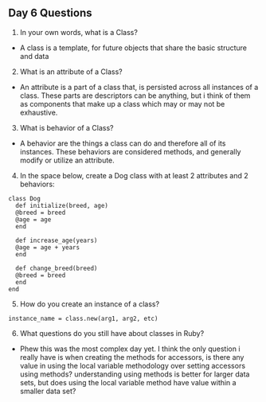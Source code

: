 ## Day 6 Questions

1. In your own words, what is a Class?

* A class is a template, for future objects that share the basic structure and data

2. What is an attribute of a Class?

* An attribute is a part of a class that, is persisted across all instances of a class. These parts are descriptors can be anything, but i think of them as components that make up a class which may or may not be exhaustive.

3. What is behavior of a Class?

* A behavior are the things a class can do and therefore all of its instances. These behaviors are considered methods, and generally modify or utilize an attribute.

4. In the space below, create a Dog class with at least 2 attributes and 2 behaviors:
```
class Dog
  def initialize(breed, age)
  @breed = breed
  @age = age
  end

  def increase_age(years)
  @age = age + years
  end

  def change_breed(breed)
  @breed = breed
  end
end
```
5. How do you create an instance of a class?

`instance_name = class.new(arg1, arg2, etc)`

6. What questions do you still have about classes in Ruby?
* Phew this was the most complex day yet. I think the only question i really have is when creating the methods for accessors, is there any value in using the local variable methodology over setting accessors using methods? understanding using methods is better for larger data sets, but does using the local variable method have value within a smaller data set?
